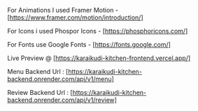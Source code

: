 For Animations I used Framer Motion - [https://www.framer.com/motion/introduction/]

For Icons i used Phospor Icons - [https://phosphoricons.com/]

For Fonts use Google Fonts - [https://fonts.google.com/]

Live Preview @ [https://karaikudi-kitchen-frontend.vercel.app/]

Menu Backend Url : [https://karaikudi-kitchen-backend.onrender.com/api/v1/menu]

Review Backend Url : [https://karaikudi-kitchen-backend.onrender.com/api/v1/review]
